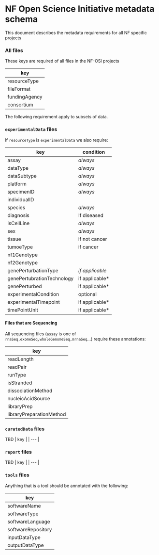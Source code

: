 # NF Open Science Initiative metadata schema
This document describes the metadata requirements for all NF specific projects

### All files
These keys are required of all files in the NF-OSI projects

| key | 
 |---| 
| resourceType |
| fileFormat   |
| fundingAgency|
| consortium   |

The following requirement apply to subsets of data.

### `experimentalData` files
If `resourceType` is `experimentalData` we also require:

| key | condition |
| --- | ---|
| assay | *always* |
| dataType |*always* |
| dataSubtype| *always* |
| platform |*always* |
| specimenID |*always* |
| individualID ||
| species |*always* |
| diagnosis |If diseased|
| isCellLine |*always* |
| sex |*always* |
| tissue | if not cancer|
| tumoeType| if cancer|
| nf1Genotype ||
| nf2Genotype ||
| genePerturbationType|*if applicable*|
| genePertubrationTechnology| if applicable*|
| genePerturbed|if applicable*|
| experimentalCondition|optional|
| experimentalTimepoint|if applicable*|
| timePointUnit|if applicable*|


#### Files that are Sequencing
All sequencing files (`assay` is one of `rnaSeq,exomeSeq,wholeGenomeSeq,mrnaSeq`...) require these annotations:

| key |
| --- |
| readLength |
| readPair |
| runType |
| isStranded |
| dissociationMethod |
| nucleicAcidSource |
| libraryPrep |
| libraryPreparationMethod |

### `curatedData` files
TBD
| key |
| --- |

### `report` files
TBD
| key |
| --- |

### `tools` files
Anything that is a tool should be annotated with the following:

| key |
| --- |
| softwareName |
| softwareType |
| softwareLanguage |
| softwareRepository|
| inputDataType |
| outputDataType |

